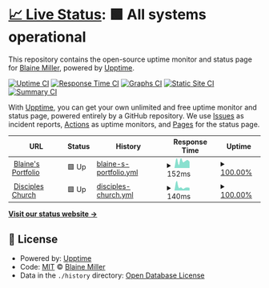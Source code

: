 # [📈 Live Status](https://statussi.millers.cloud): <!--live status--> **🟩 All systems operational**

This repository contains the open-source uptime monitor and status page for [Blaine Miller](blaineam.com), powered by [Upptime](https://github.com/upptime/upptime).

[![Uptime CI](https://github.com/blaineam/statussi/workflows/Uptime%20CI/badge.svg)](https://github.com/blaineam/statussi/actions?query=workflow%3A%22Uptime+CI%22)
[![Response Time CI](https://github.com/blaineam/statussi/workflows/Response%20Time%20CI/badge.svg)](https://github.com/blaineam/statussi/actions?query=workflow%3A%22Response+Time+CI%22)
[![Graphs CI](https://github.com/blaineam/statussi/workflows/Graphs%20CI/badge.svg)](https://github.com/blaineam/statussi/actions?query=workflow%3A%22Graphs+CI%22)
[![Static Site CI](https://github.com/blaineam/statussi/workflows/Static%20Site%20CI/badge.svg)](https://github.com/blaineam/statussi/actions?query=workflow%3A%22Static+Site+CI%22)
[![Summary CI](https://github.com/blaineam/statussi/workflows/Summary%20CI/badge.svg)](https://github.com/blaineam/statussi/actions?query=workflow%3A%22Summary+CI%22)

With [Upptime](https://upptime.js.org), you can get your own unlimited and free uptime monitor and status page, powered entirely by a GitHub repository. We use [Issues](https://github.com/blaineam/statussi/issues) as incident reports, [Actions](https://github.com/blaineam/statussi/actions) as uptime monitors, and [Pages](https://statussi.millers.cloud) for the status page.

<!--start: status pages-->
<!-- This summary is generated by Upptime (https://github.com/upptime/upptime) -->
<!-- Do not edit this manually, your changes will be overwritten -->
<!-- prettier-ignore -->
| URL | Status | History | Response Time | Uptime |
| --- | ------ | ------- | ------------- | ------ |
| <img alt="" src="https://icons.duckduckgo.com/ip3/wemiller.com.ico" height="13"> [Blaine's Portfolio](https://wemiller.com) | 🟩 Up | [blaine-s-portfolio.yml](https://github.com/blaineam/statussi/commits/HEAD/history/blaine-s-portfolio.yml) | <details><summary><img alt="Response time graph" src="./graphs/blaine-s-portfolio/response-time-week.png" height="20"> 152ms</summary><br><a href="https://status.wemiller.com/history/blaine-s-portfolio"><img alt="Response time 473" src="https://img.shields.io/endpoint?url=https%3A%2F%2Fraw.githubusercontent.com%2Fblaineam%2Fstatussi%2FHEAD%2Fapi%2Fblaine-s-portfolio%2Fresponse-time.json"></a><br><a href="https://status.wemiller.com/history/blaine-s-portfolio"><img alt="24-hour response time 89" src="https://img.shields.io/endpoint?url=https%3A%2F%2Fraw.githubusercontent.com%2Fblaineam%2Fstatussi%2FHEAD%2Fapi%2Fblaine-s-portfolio%2Fresponse-time-day.json"></a><br><a href="https://status.wemiller.com/history/blaine-s-portfolio"><img alt="7-day response time 152" src="https://img.shields.io/endpoint?url=https%3A%2F%2Fraw.githubusercontent.com%2Fblaineam%2Fstatussi%2FHEAD%2Fapi%2Fblaine-s-portfolio%2Fresponse-time-week.json"></a><br><a href="https://status.wemiller.com/history/blaine-s-portfolio"><img alt="30-day response time 162" src="https://img.shields.io/endpoint?url=https%3A%2F%2Fraw.githubusercontent.com%2Fblaineam%2Fstatussi%2FHEAD%2Fapi%2Fblaine-s-portfolio%2Fresponse-time-month.json"></a><br><a href="https://status.wemiller.com/history/blaine-s-portfolio"><img alt="1-year response time 145" src="https://img.shields.io/endpoint?url=https%3A%2F%2Fraw.githubusercontent.com%2Fblaineam%2Fstatussi%2FHEAD%2Fapi%2Fblaine-s-portfolio%2Fresponse-time-year.json"></a></details> | <details><summary><a href="https://status.wemiller.com/history/blaine-s-portfolio">100.00%</a></summary><a href="https://status.wemiller.com/history/blaine-s-portfolio"><img alt="All-time uptime 99.91%" src="https://img.shields.io/endpoint?url=https%3A%2F%2Fraw.githubusercontent.com%2Fblaineam%2Fstatussi%2FHEAD%2Fapi%2Fblaine-s-portfolio%2Fuptime.json"></a><br><a href="https://status.wemiller.com/history/blaine-s-portfolio"><img alt="24-hour uptime 100.00%" src="https://img.shields.io/endpoint?url=https%3A%2F%2Fraw.githubusercontent.com%2Fblaineam%2Fstatussi%2FHEAD%2Fapi%2Fblaine-s-portfolio%2Fuptime-day.json"></a><br><a href="https://status.wemiller.com/history/blaine-s-portfolio"><img alt="7-day uptime 100.00%" src="https://img.shields.io/endpoint?url=https%3A%2F%2Fraw.githubusercontent.com%2Fblaineam%2Fstatussi%2FHEAD%2Fapi%2Fblaine-s-portfolio%2Fuptime-week.json"></a><br><a href="https://status.wemiller.com/history/blaine-s-portfolio"><img alt="30-day uptime 100.00%" src="https://img.shields.io/endpoint?url=https%3A%2F%2Fraw.githubusercontent.com%2Fblaineam%2Fstatussi%2FHEAD%2Fapi%2Fblaine-s-portfolio%2Fuptime-month.json"></a><br><a href="https://status.wemiller.com/history/blaine-s-portfolio"><img alt="1-year uptime 100.00%" src="https://img.shields.io/endpoint?url=https%3A%2F%2Fraw.githubusercontent.com%2Fblaineam%2Fstatussi%2FHEAD%2Fapi%2Fblaine-s-portfolio%2Fuptime-year.json"></a></details>
| <img alt="" src="https://icons.duckduckgo.com/ip3/discipleschurch.com.ico" height="13"> [Disciples Church](https://discipleschurch.com) | 🟩 Up | [disciples-church.yml](https://github.com/blaineam/statussi/commits/HEAD/history/disciples-church.yml) | <details><summary><img alt="Response time graph" src="./graphs/disciples-church/response-time-week.png" height="20"> 140ms</summary><br><a href="https://status.wemiller.com/history/disciples-church"><img alt="Response time 244" src="https://img.shields.io/endpoint?url=https%3A%2F%2Fraw.githubusercontent.com%2Fblaineam%2Fstatussi%2FHEAD%2Fapi%2Fdisciples-church%2Fresponse-time.json"></a><br><a href="https://status.wemiller.com/history/disciples-church"><img alt="24-hour response time 96" src="https://img.shields.io/endpoint?url=https%3A%2F%2Fraw.githubusercontent.com%2Fblaineam%2Fstatussi%2FHEAD%2Fapi%2Fdisciples-church%2Fresponse-time-day.json"></a><br><a href="https://status.wemiller.com/history/disciples-church"><img alt="7-day response time 140" src="https://img.shields.io/endpoint?url=https%3A%2F%2Fraw.githubusercontent.com%2Fblaineam%2Fstatussi%2FHEAD%2Fapi%2Fdisciples-church%2Fresponse-time-week.json"></a><br><a href="https://status.wemiller.com/history/disciples-church"><img alt="30-day response time 266" src="https://img.shields.io/endpoint?url=https%3A%2F%2Fraw.githubusercontent.com%2Fblaineam%2Fstatussi%2FHEAD%2Fapi%2Fdisciples-church%2Fresponse-time-month.json"></a><br><a href="https://status.wemiller.com/history/disciples-church"><img alt="1-year response time 297" src="https://img.shields.io/endpoint?url=https%3A%2F%2Fraw.githubusercontent.com%2Fblaineam%2Fstatussi%2FHEAD%2Fapi%2Fdisciples-church%2Fresponse-time-year.json"></a></details> | <details><summary><a href="https://status.wemiller.com/history/disciples-church">100.00%</a></summary><a href="https://status.wemiller.com/history/disciples-church"><img alt="All-time uptime 100.00%" src="https://img.shields.io/endpoint?url=https%3A%2F%2Fraw.githubusercontent.com%2Fblaineam%2Fstatussi%2FHEAD%2Fapi%2Fdisciples-church%2Fuptime.json"></a><br><a href="https://status.wemiller.com/history/disciples-church"><img alt="24-hour uptime 100.00%" src="https://img.shields.io/endpoint?url=https%3A%2F%2Fraw.githubusercontent.com%2Fblaineam%2Fstatussi%2FHEAD%2Fapi%2Fdisciples-church%2Fuptime-day.json"></a><br><a href="https://status.wemiller.com/history/disciples-church"><img alt="7-day uptime 100.00%" src="https://img.shields.io/endpoint?url=https%3A%2F%2Fraw.githubusercontent.com%2Fblaineam%2Fstatussi%2FHEAD%2Fapi%2Fdisciples-church%2Fuptime-week.json"></a><br><a href="https://status.wemiller.com/history/disciples-church"><img alt="30-day uptime 100.00%" src="https://img.shields.io/endpoint?url=https%3A%2F%2Fraw.githubusercontent.com%2Fblaineam%2Fstatussi%2FHEAD%2Fapi%2Fdisciples-church%2Fuptime-month.json"></a><br><a href="https://status.wemiller.com/history/disciples-church"><img alt="1-year uptime 100.00%" src="https://img.shields.io/endpoint?url=https%3A%2F%2Fraw.githubusercontent.com%2Fblaineam%2Fstatussi%2FHEAD%2Fapi%2Fdisciples-church%2Fuptime-year.json"></a></details>

<!--end: status pages-->

[**Visit our status website →**](https://status.wemiller.com)

## 📄 License

- Powered by: [Upptime](https://github.com/upptime/upptime)
- Code: [MIT](./LICENSE) © [Blaine Miller](blaineam.com)
- Data in the `./history` directory: [Open Database License](https://opendatacommons.org/licenses/odbl/1-0/)
